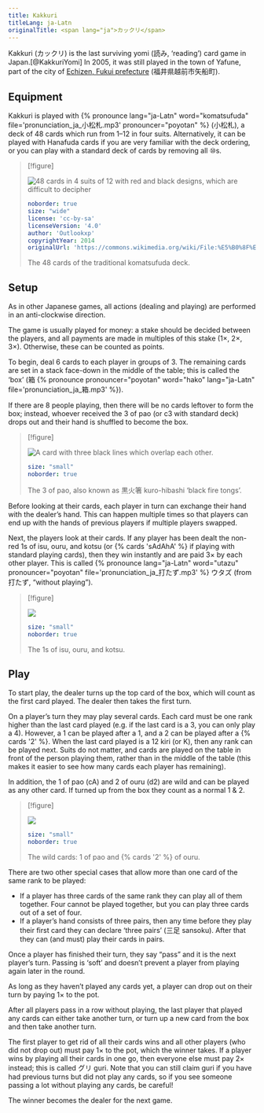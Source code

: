 ```yaml
---
title: Kakkuri
titleLang: ja-Latn
originalTitle: <span lang="ja">カックリ</span>
---
```


<Pronounce pronouncer="strawberrybrown"  lang="ja-Latn" file='pronunciation_ja_がっくり.mp3'>Kakkuri</Pronounce> (<span lang="ja">カックリ</span>) is the last surviving <span lang="ja-Latn">yomi</span> (<span lang="ja">読み</span>, ‘reading’) card game in Japan.[@KakkuriYomi] In 2005, it was still played in the town of <span class="noun" lang="ja-Latn">Yafune</span>, part of the city of <a href="https://en.wikipedia.org/wiki/Echizen,_Fukui"><span class="noun" lang="ja-Latn">Echizen</span>, <span class="noun" lang="ja-Latn">Fukui</span> prefecture</a> (<span lang="ja">福井県越前市矢船町</span>).

## Equipment

<span class="noun" lang="ja-Latn">Kakkuri</span> is played with {% pronounce lang="ja-Latn"
word="komatsufuda" file='pronunciation_ja_小松札.mp3' pronouncer="poyotan" %}
(<span lang="ja">小松札</span>), a deck of 48 cards which run from 1–12 in four
suits. Alternatively, it can be played with <span class="noun" lang="ja-Latn">Hanafuda</span>
cards if you are very familiar with the deck ordering, or you can play with a
standard deck of cards by removing all <Cards>⑩</Cards>s.

> [!figure]
>
> ![48 cards in 4 suits of 12 with red and black designs, which are difficult to decipher](../../articles/cards/japan/komatsufuda.png)
>
> ```yaml
> noborder: true
> size: "wide"
> license: 'cc-by-sa'
> licenseVersion: '4.0'
> author: 'Outlookxp'
> copyrightYear: 2014
> originalUrl: 'https://commons.wikimedia.org/wiki/File:%E5%B0%8F%E6%9D%BE%E6%9C%AD.png'
> ```
>
> The 48 cards of the traditional <span lang="ja-Latn">komatsufuda</span> deck.


## Setup

As in other Japanese games, all actions (dealing and playing) are performed in
an anti-clockwise direction.

The game is usually played for money: a stake should be decided between the
players, and all payments are made in multiples of this stake (1×, 2×, 3×).
Otherwise, these can be counted as points.

To begin, deal 6 cards to each player in groups of 3. The remaining cards are
set in a stack face-down in the middle of the table; this is called the ‘box’
(<span lang="ja">箱</span> {% pronounce pronouncer="poyotan" word="hako"
lang="ja-Latn" file='pronunciation_ja_箱.mp3' %}).

If there are 8 people playing, then there will be no cards leftover to form the box; instead, whoever received the <Cards>3</Cards> of <span lang="ja-Latn">pao</span> (or <Cards>c3</Cards> with standard deck) drops out and their hand is shuffled to become the box.

> [!figure]
>
> ![A card with three black lines which overlap each other.](3pao.jpg)
>
> ```yaml
> size: "small"
> noborder: true
> ```
>
> The 3 of <span lang="ja-Latn">pao</span>, also known as <span lang="ja">黒火箸 </span> <span lang="ja-Latn">kuro-hibashi</span> ‘black fire tongs’.

Before looking at their cards, each player in turn can exchange their hand with
the dealer’s hand. This can happen multiple times so that players can end up
with the hands of previous players if multiple players swapped.

Next, the players look at their cards. If any player has been dealt the non-red
<Cards>1</Cards>s of <span lang="ja-Latn">isu</span>, <span
lang="ja-Latn">ouru</span>, and <span lang="ja-Latn">kotsu</span> (or {% cards
'sAdAhA' %} if playing with standard playing cards), then they win instantly and
are paid 3× by each other player. This is called {% pronounce lang="ja-Latn"
word="utazu" pronouncer="poyotan" file='pronunciation_ja_打たず.mp3' %} <span
lang="ja">ウタズ</span> (from <span lang="ja">打たず</span>, “without playing”).

> [!figure]
>
> ![](utazu.jpg)
>
> ```yaml
> size: "small"
> noborder: true
> ```
>
> The <Cards>1</Cards>s of <span lang="ja-Latn">isu</span>, <span lang="ja-Latn">ouru</span>, and <span lang="ja-Latn">kotsu</span>.

## Play

To start play, the dealer turns up the top card of the box, which will count as
the first card played. The dealer then takes the first turn.

On a player’s turn they may play several cards. Each card must be one rank
higher than the last card played (e.g. if the last card is a <Cards>3</Cards>,
you can only play a <Cards>4</Cards>). However, a <Cards>1</Cards> can be played
after a <Cards>1</Cards>, and a <Cards>2</Cards> can be played after a {% cards
'2' %}. When the last card played is a <Cards>12</Cards> <span
lang="ja-Latn">kiri </span>(or <Cards>K</Cards>), then any rank can be played
next. Suits do not matter, and cards are played on the table in front of the
person playing them, rather than in the middle of the table (this makes it
easier to see how many cards each player has remaining).

In addition, the <Cards>1</Cards> of <span lang="ja-Latn">pao</span> (<Cards>cA</Cards>) and <Cards>2</Cards> of <span lang="ja-Latn">ouru</span> (<Cards>d2</Cards>) are wild and can be played as any other card. If turned up from the box they count as a normal <Cards>1</Cards> &amp; <Cards>2</Cards>.

> [!figure]
>
> ![](wilds.jpg)
>
> ```yaml
> size: "small"
> noborder: true
> ```
>
> The wild cards: <Cards>1</Cards> of <span lang="ja-Latn">pao</span> and {% cards '2' %} of <span lang="ja-Latn">ouru</span>.

There are two other special cases that allow more than one card of the same rank
to be played:

* If a player has three cards of the same rank they can play all of them together. Four cannot be played together, but you can play three cards out of a set of four.
* If a player’s hand consists of three pairs, then any time before they play their first card they can declare ‘three pairs’ (<span lang="ja">三足</span> <Pronounce pronouncer="usako_usagiclub" lang="ja-Latn" file='pronunciation_ja_三足.mp3'>sansoku</Pronounce>). After that they can (and must) play their cards in pairs.

Once a player has finished their turn, they say “pass” and it is the next
player’s turn. Passing is ‘soft’ and doesn’t prevent a player from playing again
later in the round.

As long as they haven’t played any cards yet, a player can drop out on their
turn by paying 1× to the pot.

After all players pass in a row without playing, the last player that played any
cards can either take another turn, or turn up a new card from the box and then
take another turn.

The first player to get rid of all their cards wins and all other players (who
did not drop out) must pay 1× to the pot, which the winner takes. If a player
wins by playing all their cards in one go, then everyone else must pay 2×
instead; this is called <span lang="ja">グリ</span> <span
lang="ja-Latn">guri</span>. Note that you can still claim <span
lang="ja-Latn">guri</span> if you have had previous turns but did not play any
cards, so if you see someone passing a lot without playing any cards, be
careful!

The winner becomes the dealer for the next game.
